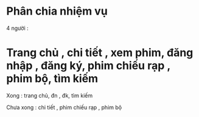# Phân chia nhiệm vụ


4 người : 


# Trang chủ , chi tiết , xem phim, đăng nhập , đăng ký, phim chiếu rạp , phim bộ, tìm kiếm

Xong : trang chủ, đn , đk, tìm kiếm

Chưa xong : chi tiết , phim chiếu rạp , phim bộ